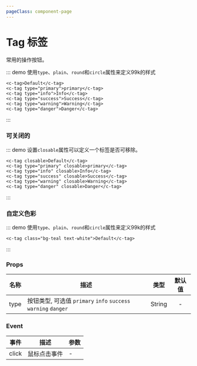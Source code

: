 ```yaml
---
pageClass: component-page
---
```


# Tag 标签
  常用的操作按钮。

::: demo 使用`type`、`plain`、`round`和`circle`属性来定义99k的样式
```vue
<c-tag>Default</c-tag>
<c-tag type="primary">primary</c-tag>
<c-tag type="info">Info</c-tag>
<c-tag type="success">Success</c-tag>
<c-tag type="warning">Warning</c-tag>
<c-tag type="danger">Danger</c-tag>
```
:::

### 可关闭的
::: demo 设置`closable`属性可以定义一个标签是否可移除。
```vue
<c-tag closable>Default</c-tag>
<c-tag type="primary" closable>primary</c-tag>
<c-tag type="info" closable>Info</c-tag>
<c-tag type="success" closable>Success</c-tag>
<c-tag type="warning" closable>Warning</c-tag>
<c-tag type="danger" closable>Danger</c-tag>
```
:::

### 自定义色彩
::: demo 使用`type`、`plain`、`round`和`circle`属性来定义99k的样式
```vue
<c-tag class="bg-teal text-white">Default</c-tag>
```
:::

### Props
| 名称 | 描述 | 类型 | 默认值 |
| ------ | ------ | :------: | :------: |
| type | 按钮类型, 可选值 `primary` `info` `success` `warning` `danger` | String | - |


### Event
| 事件 | 描述 | 参数 |
| ------ | ------ | ------ |
| click | 鼠标点击事件 | - |
